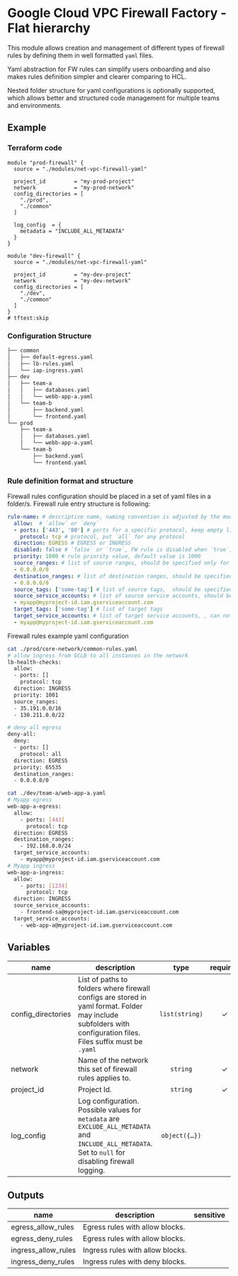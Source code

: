 # Google Cloud VPC Firewall Factory - Flat hierarchy

This module allows creation and management of different types of firewall rules by defining them in well formatted `yaml` files. 

Yaml abstraction for FW rules can simplify users onboarding and also makes rules definition simpler and clearer comparing to HCL.

Nested folder structure for yaml configurations is optionally supported, which allows better and structured code management for multiple teams and environments.

## Example

### Terraform code

```hcl
module "prod-firewall" {
  source = "./modules/net-vpc-firewall-yaml"
  
  project_id         = "my-prod-project"
  network            = "my-prod-network"
  config_directories = [
    "./prod",
    "./common"
  ]

  log_config  = {
    metadata = "INCLUDE_ALL_METADATA"
  }
}

module "dev-firewall" {
  source = "./modules/net-vpc-firewall-yaml"
  
  project_id         = "my-dev-project"
  network            = "my-dev-network"
  config_directories = [
    "./dev",
    "./common"
  ]
}
# tftest:skip
```

### Configuration Structure

```bash
├── common
│   ├── default-egress.yaml
│   ├── lb-rules.yaml
│   └── iap-ingress.yaml
├── dev
│   ├── team-a
│   │   ├── databases.yaml
│   │   └── webb-app-a.yaml
│   └── team-b
│       ├── backend.yaml
│       └── frontend.yaml
└── prod
    ├── team-a
    │   ├── databases.yaml
    │   └── webb-app-a.yaml
    └── team-b
        ├── backend.yaml
        └── frontend.yaml
```

### Rule definition format and structure

Firewall rules configuration should be placed in a set of yaml files in a folder/s. Firewall rule entry structure is following:

```yaml
rule-name: # descriptive name, naming convention is adjusted by the module
  allow:  # `allow` or `deny`
  - ports: ['443', '80'] # ports for a specific protocol, keep empty list `[]` for all ports
    protocol: tcp # protocol, put `all` for any protocol
  direction: EGRESS # EGRESS or INGRESS
  disabled: false # `false` or `true`, FW rule is disabled when `true`, default value is `false`
  priority: 1000 # rule priority value, default value is 1000
  source_ranges: # list of source ranges, should be specified only for `INGRESS` rule
  - 0.0.0.0/0
  destination_ranges: # list of destination ranges, should be specified only for `EGRESS` rule
  - 0.0.0.0/0
  source_tags: ['some-tag'] # list of source tags,  should be specified only for `INGRESS` rule
  source_service_accounts: # list of source service accounts, should be specified only for `INGRESS` rule, can not be specified together with `source_tags` or `target_tags`
  - myapp@myproject-id.iam.gserviceaccount.com
  target_tags: ['some-tag'] # list of target tags
  target_service_accounts: # list of target service accounts, , can not be specified together with `source_tags` or `target_tags`
  - myapp@myproject-id.iam.gserviceaccount.com
```


Firewall rules example yaml configuration

```bash
cat ./prod/core-network/common-rules.yaml
# allow ingress from GCLB to all instances in the network
lb-health-checks:
  allow:
  - ports: []
    protocol: tcp
  direction: INGRESS
  priority: 1001
  source_ranges:
  - 35.191.0.0/16
  - 130.211.0.0/22

# deny all egress
deny-all:
  deny:
  - ports: []
    protocol: all
  direction: EGRESS
  priority: 65535
  destination_ranges:
  - 0.0.0.0/0

cat ./dev/team-a/web-app-a.yaml
# Myapp egress
web-app-a-egress:
  allow:
    - ports: [443]
      protocol: tcp
  direction: EGRESS
  destination_ranges:
    - 192.168.0.0/24
  target_service_accounts:
    - myapp@myproject-id.iam.gserviceaccount.com
# Myapp ingress
web-app-a-ingress:
  allow:
    - ports: [1234]
      protocol: tcp
  direction: INGRESS
  source_service_accounts:
    - frontend-sa@myproject-id.iam.gserviceaccount.com
  target_service_accounts:
    - web-app-a@myproject-id.iam.gserviceaccount.com
```

<!-- BEGIN TFDOC -->

## Variables

| name | description | type | required | default |
|---|---|:---:|:---:|:---:|
| config_directories | List of paths to folders where firewall configs are stored in yaml format. Folder may include subfolders with configuration files. Files suffix must be `.yaml` | <code>list&#40;string&#41;</code> | ✓ |  |
| network | Name of the network this set of firewall rules applies to. | <code>string</code> | ✓ |  |
| project_id | Project Id. | <code>string</code> | ✓ |  |
| log_config | Log configuration. Possible values for `metadata` are `EXCLUDE_ALL_METADATA` and `INCLUDE_ALL_METADATA`. Set to `null` for disabling firewall logging. | <code title="object&#40;&#123;&#10;  metadata &#61; string&#10;&#125;&#41;">object&#40;&#123;&#8230;&#125;&#41;</code> |  | <code>null</code> |

## Outputs

| name | description | sensitive |
|---|---|:---:|
| egress_allow_rules | Egress rules with allow blocks. |  |
| egress_deny_rules | Egress rules with allow blocks. |  |
| ingress_allow_rules | Ingress rules with allow blocks. |  |
| ingress_deny_rules | Ingress rules with deny blocks. |  |


<!-- END TFDOC -->
